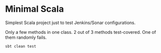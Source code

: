 # Minimal Scala

Simplest Scala project just to test Jenkins/Sonar configurations.

Only a few methods in one class. 2 out of 3 methods test-covered. One of them randomly fails.

`sbt clean test`
